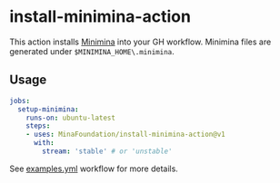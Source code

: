 # install-minimina-action

This action installs [Minimina](https://github.com/MinaFoundation/minimina) into your GH workflow. Minimina files are generated under `$MINIMINA_HOME\.minimina`.

## Usage

```yaml
jobs:
  setup-minimina:
    runs-on: ubuntu-latest
    steps:
    - uses: MinaFoundation/install-minimina-action@v1
      with:
        stream: 'stable' # or 'unstable'
```

See [examples.yml](/.github/workflows/examples.yml) workflow for more details.
